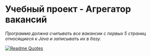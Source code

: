 #  **Учебный проект - Агрегатор вакансий**

*Программа должна считывать все вакансии c первых 5 страниц относящиеся к Java и записывать их в базу.*

[![Readme Quotes](https://quotes-github-readme.vercel.app/api?type=horizontal&theme=dark)](https://github.com/piyushsuthar/github-readme-quotes)